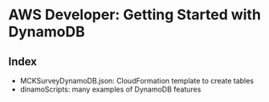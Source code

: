# AWS Developer: Getting Started with DynamoDB

## Index

* MCKSurveyDynamoDB.json: CloudFormation template to create tables
* dinamoScripts: many examples of DynamoDB features